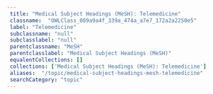 ```yaml
--- 
 title: "Medical Subject Headings (MeSH): Telemedicine" 
 classname:  "OWLClass_089a9a4f_339a_474a_a7e7_172a2a2250e5" 
 label: "Telemedicine" 
 subclassname: "null" 
 subclasslabel: "null" 
 parentclassname: "MeSH" 
 parentclasslabel: "Medical Subject Headings (MeSH)" 
 equalentCollections: [] 
 collections: ['Medical Subject Headings (MeSH): Telemedicine']
 aliases:  "/topic/medical-subject-headings-mesh-telemedicine"  
 searchCategory: "topic" 
---
```

